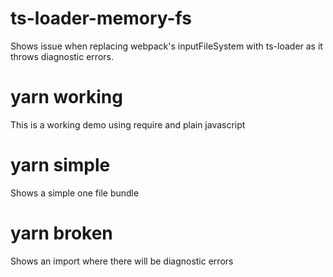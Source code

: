 # ts-loader-memory-fs
Shows issue when replacing webpack's inputFileSystem with ts-loader as it throws diagnostic errors. 

# yarn working
This is a working demo using require and plain javascript

# yarn simple
Shows a simple one file bundle

# yarn broken
Shows an import where there will be diagnostic errors
